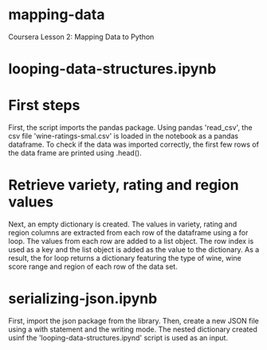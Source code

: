 # mapping-data
Coursera Lesson 2: Mapping Data to Python

# looping-data-structures.ipynb 

# First steps
First, the script imports the pandas package.
Using pandas 'read_csv', the csv file 'wine-ratings-smal.csv' is loaded in the notebook as a pandas dataframe. To check if the data was imported correctly, the first few rows of the data frame are printed using .head().
# Retrieve variety, rating and region values
Next, an empty dictionary is created. The values in variety, rating and region columns are extracted from each row of the dataframe using a for loop. The values from each row are added to a list object. The row index is used as a key and the list object is added as the value to the dictionary. As a result, the for loop returns a dictionary featuring the type of wine, wine score range and region of each row of the data set. 

# serializing-json.ipynb 
First, import the json package from the library. Then, create a new JSON file using a with statement and the writing mode. The nested dictionary created usinf the 'looping-data-structures.ipynd' script is used as an input.
